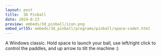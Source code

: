 ```yaml
---
layout: post
title:  3D Pinball
date: 2024-8-23
preview: embeds/3d_pinball/icon.png
embed_url55: embeds/3d_pinball/programs/pinball/space-cadet.html
---
```

A Windows classic. Hold space to launch your ball, use left/right click to control the paddles, and up arrow to tilt the machine :)